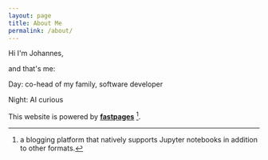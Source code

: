 ```yaml
---
layout: page
title: About Me
permalink: /about/
---
```


Hi I'm Johannes,

and that's me:

Day: co-head of my family, software developer

Night: AI curious










This website is powered by **[fastpages](https://github.com/fastai/fastpages)** [^1].



[^1]:a blogging platform that natively supports Jupyter notebooks in addition to other formats.
